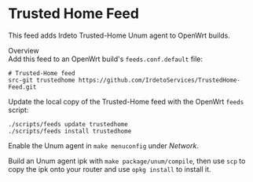 # Trusted Home Feed
This feed adds Irdeto Trusted-Home Unum agent to OpenWrt builds.


Overview    
Add this feed to an OpenWrt build's `feeds.conf.default` file:

```
# Trusted-Home feed
src-git trustedhome https://github.com/IrdetoServices/TrustedHome-Feed.git
```
Update the local copy of the Trusted-Home feed with the OpenWrt `feeds` script:

```
./scripts/feeds update trustedhome
./scripts/feeds install trustedhome
```
Enable the Unum agent in `make menuconfig` under *Network*.

Build an Unum agent ipk with `make package/unum/compile`, then use `scp` to copy the ipk onto your router and use `opkg install` to install it.
